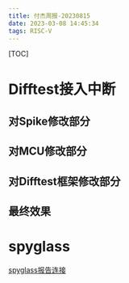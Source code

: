 ```yaml
---
title: 付杰周报-20230815
date: 2023-03-08 14:45:34
tags: RISC-V
---
```


[TOC]

# Difftest接入中断

## 对Spike修改部分

## 对MCU修改部分

## 对Difftest框架修改部分

## 最终效果

# spyglass

[spyglass报告连接](https://timemeansalot.github.io/2023/09/15/spyglass/)
